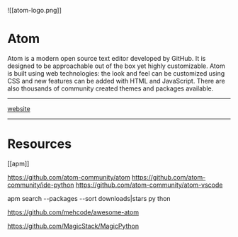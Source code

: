 ![[atom-logo.png]]
# Atom

Atom is a modern open source text editor developed by GitHub. It is designed to be approachable out of the box yet highly customizable. Atom is built using web technologies: the look and feel can be customized using CSS and new features can be added with HTML and JavaScript. There are also thousands of community created themes and packages available.

---
[website](https://atom.io/) 

---

# Resources 

[[apm]]

https://github.com/atom-community/atom
https://github.com/atom-community/ide-python
https://github.com/atom-community/atom-vscode

apm search --packages --sort downloads|stars py
thon

https://github.com/mehcode/awesome-atom

https://github.com/MagicStack/MagicPython
